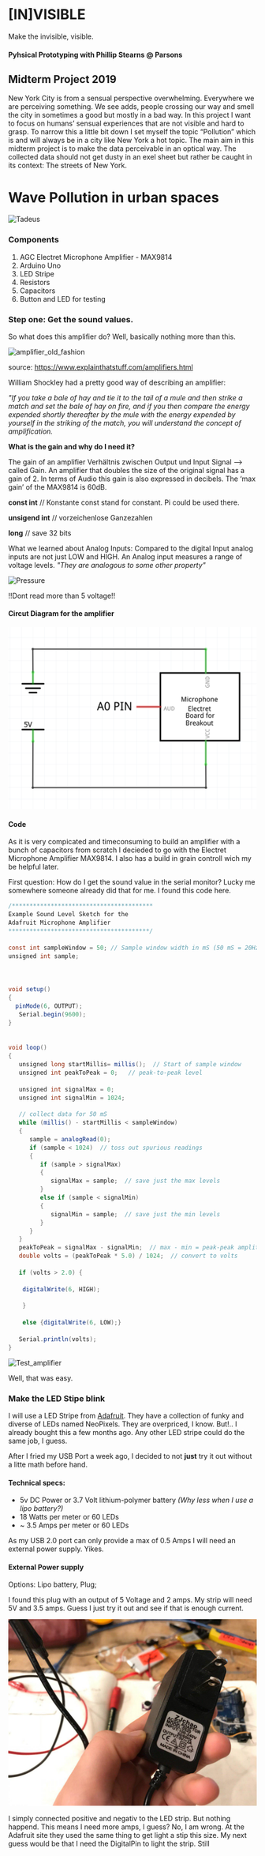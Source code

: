 # __[IN]VISIBLE__
Make the invisible, visible.
#### Pyhsical Prototyping with Phillip Stearns @ Parsons

## Midterm Project 2019
New York City is from a sensual perspective overwhelming. Everywhere we are perceiving something. We see adds, people crossing our way and smell the city in sometimes a good but mostly in a bad way. In this project I want to focus on humans’ sensual experiences that are not visible and hard to grasp. To narrow this a little bit down I set myself the topic “Pollution” which is and will always be in a city like New York a hot topic. The main aim in this midterm project is to make the data perceivable in an optical way. The collected data should not get dusty in an exel sheet but rather be caught in its context: The streets of New York.  

# Wave Pollution in urban spaces

![Tadeus](https://external-content.duckduckgo.com/iu/?u=http%3A%2F%2Fdata.whicdn.com%2Fimages%2F33678463%2Flarge.gif&f=1&nofb=1)

### Components
1. AGC Electret Microphone Amplifier - MAX9814
2. Arduino Uno
3. LED Stripe
4. Resistors
5. Capacitors
6. Button and LED for testing

### Step one: Get the sound values.

So what does this amplifier do? Well, basically nothing more than this.

![amplifier_old_fashion](https://cdn4.explainthatstuff.com/ear-trumpet-amplifiers.jpg)

source: https://www.explainthatstuff.com/amplifiers.html

William Shockley had a pretty good way of describing an amplifier:

_"If you take a bale of hay and tie it to the tail of a mule and then strike a match and set the bale of hay on fire, and if you then compare the energy expended shortly thereafter by the mule with the energy expended by yourself in the striking of the match, you will understand the concept of amplification._


__What is the gain and why do I need it?__

The gain of an amplifier Verhältnis zwischen Output und Input Signal --> called Gain. An amplifier that doubles the size of the original signal has a gain of 2. In terms of Audio this gain is also expressed in decibels.
The ‘max gain’ of the MAX9814 is 60dB.

__const int__ // Konstante
const stand for constant. Pi could be used there.

__unsigend int__ // vorzeichenlose Ganzezahlen

__long__ // save 32 bits

What we learned about Analog Inputs: Compared to the digital Input analog inputs are not just LOW and HIGH. An Analog input measures a range of voltage levels.
_"They are analogous to some other property"_

![Pressure](https://external-content.duckduckgo.com/iu/?u=https%3A%2F%2Fmedia1.tenor.com%2Fimages%2Ff0e4350c6d65022806875f51100754ae%2Ftenor.gif%3Fitemid%3D3715232&f=1&nofb=1)

!!Dont read more than 5 voltage!!

#### Circut Diagram for the amplifier

![](https://raw.githubusercontent.com/TTropschuh/waves/master/Amplifier_Circuit.PNG)

#### Code

As it is very compicated and  timeconsuming to build an amplifier with a bunch of capacitors from scratch I decieded to go with the Electret Microphone Amplifier MAX9814. I also has a build in grain controll wich my be helpful later.

First question: How do I get the sound value in the serial monitor? Lucky me somewhere someone already did that for me. I found this code here.



```java
/****************************************
Example Sound Level Sketch for the
Adafruit Microphone Amplifier
****************************************/

const int sampleWindow = 50; // Sample window width in mS (50 mS = 20Hz)
unsigned int sample;



void setup()
{
  pinMode(6, OUTPUT);
   Serial.begin(9600);
}


void loop()
{
   unsigned long startMillis= millis();  // Start of sample window
   unsigned int peakToPeak = 0;   // peak-to-peak level

   unsigned int signalMax = 0;
   unsigned int signalMin = 1024;

   // collect data for 50 mS
   while (millis() - startMillis < sampleWindow)
   {
      sample = analogRead(0);
      if (sample < 1024)  // toss out spurious readings
      {
         if (sample > signalMax)
         {
            signalMax = sample;  // save just the max levels
         }
         else if (sample < signalMin)
         {
            signalMin = sample;  // save just the min levels
         }
      }
   }
   peakToPeak = signalMax - signalMin;  // max - min = peak-peak amplitude
   double volts = (peakToPeak * 5.0) / 1024;  // convert to volts

   if (volts > 2.0) {

    digitalWrite(6, HIGH);

    }

    else {digitalWrite(6, LOW);}

   Serial.println(volts);
}

```

![Test_amplifier](https://raw.githubusercontent.com/TTropschuh/waves/master/TEST1_amplifier.gif)

Well, that was easy.

### Make the LED Stipe blink

I will use a LED Stripe from [Adafruit](https://www.adafruit.com/product/1461?length=1). They have a collection of funky and diverse of LEDs named NeoPixels. They are overpriced, I know. But!.. I already bought this a few months ago. Any other LED stripe could do the same job, I guess.

After I fried my USB Port a week ago, I decided to not __just__ try it out without a litte math before hand.

#### Technical specs:
- 5v DC Power or 3.7 Volt lithium-polymer battery _(Why less when I use a lipo battery?)_
- 18 Watts per meter or 60 LEDs
- ~ 3.5 Amps per meter or 60 LEDs

As my USB 2.0 port can only provide a max of 0.5 Amps I will need an external power supply. Yikes.

#### External Power supply

Options: Lipo battery, Plug;

I found this plug with an output of 5 Voltage and 2 amps. My strip will need 5V and 3.5 amps. Guess I just try it out and see if that is enough current.

![Plug](https://raw.githubusercontent.com/TTropschuh/waves/master/photo_2019-10-23_14-19-25.jpg)

I simply connected positive and negativ to the LED strip. But nothing happend. This means I need more amps, I guess?
No, I am wrong. At the Adafruit site they used the same thing to get light a stip this size.
My next guess would be that I need the DigitalPin to light the strip. Still
